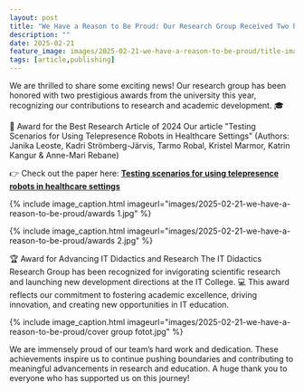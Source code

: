 ```yaml
---
layout: post
title: "We Have a Reason to Be Proud: Our Research Group Received Two Prestigious Awards🏆"
description: ""
date: 2025-02-21
feature_image: images/2025-02-21-we-have-a-reason-to-be-proud/title-image.jpg
tags: [article,publishing]
---
```

We are thrilled to share some exciting news! Our research group has been honored with two prestigious awards from the university this year, recognizing our contributions to research and academic development. 🎓

<!--more-->

🏅 Award for the Best Research Article of 2024 Our article "Testing Scenarios for Using Telepresence Robots in Healthcare Settings" (Authors: Janika Leoste, Kadri Strömberg-Järvis, Tarmo Robal, Kristel Marmor, Katrin Kangur & Anne-Mari Rebane) 

👉 Check out the paper here: [**Testing scenarios for using telepresence robots in healthcare settings**](https://www.csbj.org/article/S2001-0370(24)00005-9/fulltext)

{% include image_caption.html imageurl="images/2025-02-21-we-have-a-reason-to-be-proud/awards 1.jpg" %}

{% include image_caption.html imageurl="images/2025-02-21-we-have-a-reason-to-be-proud/awards 2.jpg" %}

🏆 Award for Advancing IT Didactics and Research The IT Didactics Research Group has been recognized for invigorating scientific research and launching new development directions at the IT College. 💻 This award reflects our commitment to fostering academic excellence, driving innovation, and creating new opportunities in IT education.

{% include image_caption.html imageurl="images/2025-02-21-we-have-a-reason-to-be-proud/cover group fotot.jpg" %}

We are immensely proud of our team’s hard work and dedication. These achievements inspire us to continue pushing boundaries and contributing to meaningful advancements in research and education. A huge thank you to everyone who has supported us on this journey!
